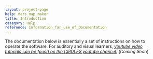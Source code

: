 ```yaml
---
layout: project-page
help: mars_map_maker
title: Introduction
category: Help
reference: Information_for_use_of_Documentation
---
```


The documentation below is essentially a set of instructions on how to operate the software. For auditory and visual learners, [*youtube video tutorials can be found on the CIRDLES youtube channel.*](https://www.youtube.com/channel/UCC6iRpem2LkdozahaIphXTg/playlists) (*Coming Soon*)